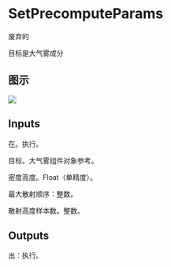 # SetPrecomputeParams

废弃的

目标是大气雾成分

## 图示

![]($-20221218-20332817.png)

## Inputs

在。执行。

目标。大气雾组件对象参考。

密度高度。Float（单精度）。

最大散射顺序：整数。

散射高度样本数。整数。  

## Outputs

出：执行。
